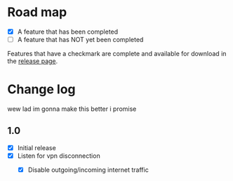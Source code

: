 # Road map

- [x] A feature that has been completed
- [ ] A feature that has NOT yet been completed

Features that have a checkmark are complete and available for
download in the
[release page](https://github.com/t0nic/killswitch-windows/releases).

# Change log

wew lad im gonna make this better i promise

## 1.0

- [x] Initial release
- [x] Listen for vpn disconnection
  - [x] Disable outgoing/incoming internet traffic

  
